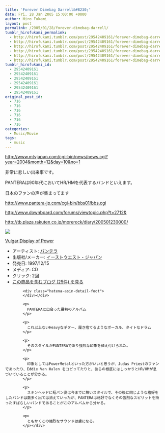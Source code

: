 ```yaml
---
title: 'Forever Dimebag Darrell&#8230;'
date: Fri, 28 Jan 2005 15:00:00 +0000
author: Hiro Fukami
layout: post
permalink: /2005/01/28/forever-dimebag-darrell/
tumblr_hirofukami_permalink:
  - http://hirofukami.tumblr.com/post/29542409161/forever-dimebag-darrell
  - http://hirofukami.tumblr.com/post/29542409161/forever-dimebag-darrell
  - http://hirofukami.tumblr.com/post/29542409161/forever-dimebag-darrell
  - http://hirofukami.tumblr.com/post/29542409161/forever-dimebag-darrell
  - http://hirofukami.tumblr.com/post/29542409161/forever-dimebag-darrell
  - http://hirofukami.tumblr.com/post/29542409161/forever-dimebag-darrell
tumblr_hirofukami_id:
  - 29542409161
  - 29542409161
  - 29542409161
  - 29542409161
  - 29542409161
  - 29542409161
original_post_id:
  - 716
  - 716
  - 716
  - 716
  - 716
  - 716
categories:
  - Music/Movie
tags:
  - music
---
```

<div class="section">
  <p>
    <a href="http://www.mtvjapan.com/cgi-bin/news/news.cgi?year=2004&month=12&day=10&no=1" target="_blank"><a href="http://www.mtvjapan.com/cgi-bin/news/news.cgi?year=2004&month=12&day=10&no=1" target="_blank">http://www.mtvjapan.com/cgi-bin/news/news.cgi?year=2004&month=12&day=10&no=1</a></a>
  </p>
  
  <p>
    非常に悲しい出来事です。
  </p>
  
  <p>
    PANTERAは90年代においてHR/HMを代表するバンドといえます。
  </p>
  
  <p>
    日本のファンの声が集まってます
  </p>
  
  <p>
    <a href="http://www.pantera-jp.com/cgi-bin/bbs01/bbs.cgi" target="_blank"><a href="http://www.pantera-jp.com/cgi-bin/bbs01/bbs.cgi" target="_blank">http://www.pantera-jp.com/cgi-bin/bbs01/bbs.cgi</a></a>
  </p>
  
  <p>
    <a href="http://www.downboard.com/forums/viewtopic.php?t=2712&" target="_blank"><a href="http://www.downboard.com/forums/viewtopic.php?t=2712&" target="_blank">http://www.downboard.com/forums/viewtopic.php?t=2712&</a></a>
  </p>
  
  <p>
    <a href="http://tb.plaza.rakuten.co.jp/morerock/diary/200501230000/" target="_blank"><a href="http://tb.plaza.rakuten.co.jp/morerock/diary/200501230000/" target="_blank">http://tb.plaza.rakuten.co.jp/morerock/diary/200501230000/</a></a>
  </p>
  
  <p>
    <div class="hatena-asin-detail">
      <p>
        <a href="http://www.amazon.co.jp/gp/product/B007IPJMCM/ref=as_li_tf_il?ie=UTF8&camp=247&creative=1211&creativeASIN=B007IPJMCM&linkCode=as2&tag=dsea-22" target="_blank"><img border="0" src="http://ws.assoc-amazon.jp/widgets/q?_encoding=UTF8&ASIN=B007IPJMCM&Format=_SL160_&ID=AsinImage&MarketPlace=JP&ServiceVersion=20070822&WS=1&tag=dsea-22" /></a><img src="http://www.assoc-amazon.jp/e/ir?t=dsea-22&l=as2&o=9&a=B007IPJMCM" width="1" height="1" border="0" alt="" style="border:none!important;margin:0!important;" /> <div class="hatena-asin-detail-info">
          <p>
            <a href="http://www.amazon.co.jp/gp/product/B007IPJMCM/ref=as_li_tf_tl?ie=UTF8&camp=247&creative=1211&creativeASIN=B007IPJMCM&linkCode=as2&tag=dsea-22" target="_blank">Vulgar Display of Power</a><img src="http://www.assoc-amazon.jp/e/ir?t=dsea-22&l=as2&o=9&a=B007IPJMCM" width="1" height="1" border="0" alt="" style="border:none!important;margin:0!important;" /> <ul>
              <li>
                <span class="hatena-asin-detail-label">アーティスト:</span> <a href="http://d.hatena.ne.jp/keyword/%A5%D1%A5%F3%A5%C6%A5%E9" class="keyword" target="_blank">パンテラ</a>
              </li>
              <li>
                <span class="hatena-asin-detail-label">出版社/メーカー:</span> <a href="http://d.hatena.ne.jp/keyword/%A5%A4%A1%BC%A5%B9%A5%C8%A5%A6%A5%A8%A5%B9%A5%C8%A1%A6%A5%B8%A5%E3%A5%D1%A5%F3" class="keyword" target="_blank">イーストウエスト・ジャパン</a>
              </li>
              <li>
                <span class="hatena-asin-detail-label">発売日:</span> 1997/12/15
              </li>
              <li>
                <span class="hatena-asin-detail-label">メディア:</span> CD
              </li>
              <li>
                <span class="hatena-asin-detail-label">クリック</span>: 2回
              </li>
              <li>
                <a href="http://d.hatena.ne.jp/asin/B00005HEDO" target="_blank">この商品を含むブログ (25件) を見る</a>
              </li>
            </ul></div> 
            
            <div class="hatena-asin-detail-foot">
            </div></div> 
            
            <p>
              PANTERAに出会った最初のアルバム
            </p>
            
            <p>
              これ以上ないHeavyなギター、履き捨てるようなボーカル、タイトなドラム
            </p>
            
            <p>
              そのスタイルがPANTERAであり強烈な印象を植え付けられた。
            </p>
            
            <p>
              印象としてはPowerMetalといった方がいいと思うが、Judas Priestのファンであったり、Eddie Van Halen をコピってたりと、彼らの根底にはしっかりとHR/HMが息づいていることが分かる。
            </p>
            
            <p>
              スキンヘッドに短パン姿は今までに無いスタイルで、その後に同じような格好をしたバンドは数多く出ては消えていったが、PANTERAは格好でなくその強烈なスピリットを持ったすばらしいバンドであることがこのアルバムから分かる。
            </p>
            
            <p>
              ともかくこの強烈なサウンドは虜になる。
            </p></div>